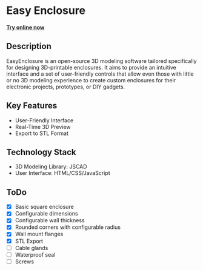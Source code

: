 # Easy Enclosure

**[Try online now](https://bruceborrett.github.io/easy-enclosure/)**

## Description

EasyEnclosure is an open-source 3D modeling software tailored specifically for designing 3D-printable enclosures. It aims to provide an intuitive interface and a set of user-friendly controls that allow even those with little or no 3D modeling experience to create custom enclosures for their electronic projects, prototypes, or DIY gadgets.

## Key Features

* User-Friendly Interface
* Real-Time 3D Preview
* Export to STL Format

## Technology Stack

* 3D Modeling Library: JSCAD
* User Interface: HTML/CSS/JavaScript

## ToDo
- [x] Basic square enclosure
- [x] Configurable dimensions
- [x] Configurable wall thickness
- [x] Rounded corners with configurable radius
- [x] Wall mount flanges
- [x] STL Export
- [ ] Cable glands
- [ ] Waterproof seal
- [ ] Screws